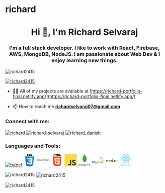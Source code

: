 # richard
<h1 align="center">Hi 👋, I'm Richard Selvaraj</h1>
<h3 align="center">I'm a full stack developer. I like to work with React, Firebase, AWS, MongoDB, NodeJS. I am passionate about Web Dev & I enjoy learning new things.</h3>

<p align="left"> <img src="https://komarev.com/ghpvc/?username=richard2415&label=Profile%20views&color=0e75b6&style=flat" alt="richard2415" /> </p>

<p align="left"> <a href="https://github.com/ryo-ma/github-profile-trophy"><img src="https://github-profile-trophy.vercel.app/?username=richard2415" alt="richard2415" /></a> </p>

- 👨‍💻 All of my projects are available at [https://richard-portfolio-final.netlify.app/](https://richard-portfolio-final.netlify.app/)

- 📫 How to reach me **richardselvaraj07@gmail.com**

<h3 align="left">Connect with me:</h3>
<p align="left">
<a href="https://twitter.com/richard" target="blank"><img align="center" src="https://raw.githubusercontent.com/rahuldkjain/github-profile-readme-generator/master/src/images/icons/Social/twitter.svg" alt="richard" height="30" width="40" /></a>
<a href="https://linkedin.com/in/richard-selvaraj" target="blank"><img align="center" src="https://raw.githubusercontent.com/rahuldkjain/github-profile-readme-generator/master/src/images/icons/Social/linked-in-alt.svg" alt="richard-selvaraj" height="30" width="40" /></a>
<a href="https://instagram.com/richard_danish" target="blank"><img align="center" src="https://raw.githubusercontent.com/rahuldkjain/github-profile-readme-generator/master/src/images/icons/Social/instagram.svg" alt="richard_danish" height="30" width="40" /></a>
</p>

<h3 align="left">Languages and Tools:</h3>
<p align="left"> <a href="https://babeljs.io/" target="_blank" rel="noreferrer"> <img src="https://www.vectorlogo.zone/logos/babeljs/babeljs-icon.svg" alt="babel" width="40" height="40"/> </a> <a href="https://www.w3schools.com/css/" target="_blank" rel="noreferrer"> <img src="https://raw.githubusercontent.com/devicons/devicon/master/icons/css3/css3-original-wordmark.svg" alt="css3" width="40" height="40"/> </a> <a href="https://expressjs.com" target="_blank" rel="noreferrer"> <img src="https://raw.githubusercontent.com/devicons/devicon/master/icons/express/express-original-wordmark.svg" alt="express" width="40" height="40"/> </a> <a href="https://www.w3.org/html/" target="_blank" rel="noreferrer"> <img src="https://raw.githubusercontent.com/devicons/devicon/master/icons/html5/html5-original-wordmark.svg" alt="html5" width="40" height="40"/> </a> <a href="https://developer.mozilla.org/en-US/docs/Web/JavaScript" target="_blank" rel="noreferrer"> <img src="https://raw.githubusercontent.com/devicons/devicon/master/icons/javascript/javascript-original.svg" alt="javascript" width="40" height="40"/> </a> <a href="https://www.mongodb.com/" target="_blank" rel="noreferrer"> <img src="https://raw.githubusercontent.com/devicons/devicon/master/icons/mongodb/mongodb-original-wordmark.svg" alt="mongodb" width="40" height="40"/> </a> <a href="https://www.mysql.com/" target="_blank" rel="noreferrer"> <img src="https://raw.githubusercontent.com/devicons/devicon/master/icons/mysql/mysql-original-wordmark.svg" alt="mysql" width="40" height="40"/> </a> <a href="https://nodejs.org" target="_blank" rel="noreferrer"> <img src="https://raw.githubusercontent.com/devicons/devicon/master/icons/nodejs/nodejs-original-wordmark.svg" alt="nodejs" width="40" height="40"/> </a> <a href="https://reactjs.org/" target="_blank" rel="noreferrer"> <img src="https://raw.githubusercontent.com/devicons/devicon/master/icons/react/react-original-wordmark.svg" alt="react" width="40" height="40"/> </a> </p>

<p><img align="left" src="https://github-readme-stats.vercel.app/api/top-langs?username=richard2415&show_icons=true&locale=en&layout=compact" alt="richard2415" /></p>

<p>&nbsp;<img align="center" src="https://github-readme-stats.vercel.app/api?username=richard2415&show_icons=true&locale=en" alt="richard2415" /></p>

<p><img align="center" src="https://github-readme-streak-stats.herokuapp.com/?user=richard2415&" alt="richard2415" /></p>
